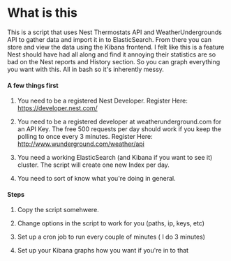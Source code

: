 # What is this
This is a script that uses Nest Thermostats API and WeatherUndergrounds API to gather data and import it in to ElasticSearch. From there you can store and view the data using the Kibana frontend. I felt like this is a feature Nest should have had all along and find it annoying their statistics are so bad on the Nest reports and History section. So you can graph everything you want with this. All in bash so it's inherently messy.

#### A few things first
1. You need to be a registered Nest Developer. Register Here: https://developer.nest.com/ 

2. You need to be a registered developer at weatherunderground.com for an API Key. The free 500 requests per day should work if you keep the polling to once every 3 minutes. Register Here: http://www.wunderground.com/weather/api

2. You need a working ElasticSearch (and Kibana if you want to see it) cluster. The script will create one new Index per day. 

3. You need to sort of know what you're doing in general. 

#### Steps

1. Copy the script somehwere.

2. Change options in the script to work for you (paths, ip, keys, etc)
    
3. Set up a cron job to run every couple of minutes ( I do 3 minutes)

4. Set up your Kibana graphs how you want if you're in to that


